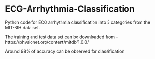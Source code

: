 # ECG-Arrhythmia-Classification
Python code for ECG arrhythmia classification into 5 categories from the MIT-BIH data set.

The training and test data set can be downloaded from - 
https://physionet.org/content/mitdb/1.0.0/

Around 98% of accuracy can be observed for classification




